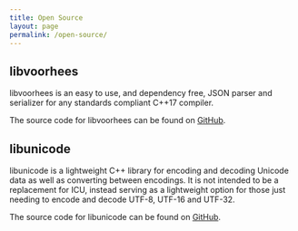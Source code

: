 ```yaml
---
title: Open Source
layout: page
permalink: /open-source/
---
```


## libvoorhees

libvoorhees is an easy to use, and dependency free, JSON parser and serializer
for any standards compliant C++17 compiler.

The source code for libvoorhees can be found on [GitHub](//github.com/sequence-point/libvoorhees).

## libunicode

libunicode is a lightweight C++ library for encoding and decoding Unicode data
as well as converting between encodings. It is not intended to be a replacement
for ICU, instead serving as a lightweight option for those just needing to
encode and decode UTF-8, UTF-16 and UTF-32.

The source code for libunicode can be found on
[GitHub](//github.com/sequence-point/libunicode).
